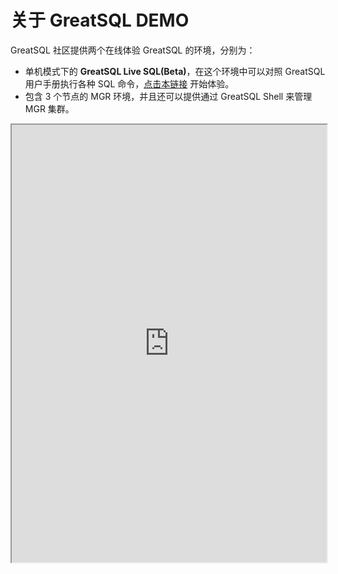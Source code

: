 # 关于 GreatSQL DEMO

GreatSQL 社区提供两个在线体验 GreatSQL 的环境，分别为：
- 单机模式下的 **GreatSQL Live SQL(Beta)**，在这个环境中可以对照 GreatSQL 用户手册执行各种 SQL 命令，[点击本链接](http://live.greatsql.cn) 开始体验。
- 包含 3 个节点的 MGR 环境，并且还可以提供通过 GreatSQL Shell 来管理 MGR 集群。

<div class="container">
<iframe src='http://demo.greatsql.cn:7000/' title='GreatSQL MGR DEMO 环境' width='100%' height='700px' border=none></iframe>
</div>
